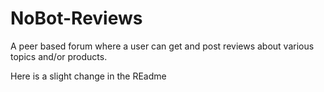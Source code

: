 # NoBot-Reviews
A peer based forum where a user can get and post reviews about various topics and/or products.



Here is a slight change in the REadme
